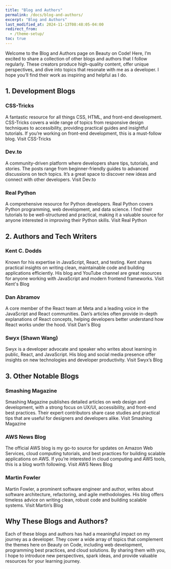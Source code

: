 ```yaml
---
title: "Blog and Authors"
permalink: /docs/blog-and-authors/
excerpt: "Blog and Authors"
last_modified_at: 2024-11-13T08:48:05-04:00
redirect_from:
  - /theme-setup/
toc: true
---
```


Welcome to the Blog and Authors page on Beauty on Code!
Here, I’m excited to share a collection of other blogs and authors that I follow regularly. These creators produce high-quality content, offer unique perspectives, and dive into topics that resonate with me as a developer. I hope you’ll find their work as inspiring and helpful as I do.

## 1. Development Blogs
### CSS-Tricks
A fantastic resource for all things CSS, HTML, and front-end development. CSS-Tricks covers a wide range of topics from responsive design techniques to accessibility, providing practical guides and insightful tutorials. If you’re working on front-end development, this is a must-follow blog. Visit CSS-Tricks

### Dev.to
A community-driven platform where developers share tips, tutorials, and stories. The posts range from beginner-friendly guides to advanced discussions on tech topics. It’s a great space to discover new ideas and connect with other developers. Visit Dev.to

### Real Python
A comprehensive resource for Python developers. Real Python covers Python programming, web development, and data science. I find their tutorials to be well-structured and practical, making it a valuable source for anyone interested in improving their Python skills. Visit Real Python

## 2. Authors and Tech Writers
### Kent C. Dodds
Known for his expertise in JavaScript, React, and testing. Kent shares practical insights on writing clean, maintainable code and building applications efficiently. His blog and YouTube channel are great resources for anyone working with JavaScript and modern frontend frameworks. Visit Kent's Blog

### Dan Abramov
A core member of the React team at Meta and a leading voice in the JavaScript and React communities. Dan’s articles often provide in-depth explanations of React concepts, helping developers better understand how React works under the hood. Visit Dan's Blog

### Swyx (Shawn Wang)
Swyx is a developer advocate and speaker who writes about learning in public, React, and JavaScript. His blog and social media presence offer insights on new technologies and developer productivity. Visit Swyx’s Blog

## 3. Other Notable Blogs
### Smashing Magazine
Smashing Magazine publishes detailed articles on web design and development, with a strong focus on UX/UI, accessibility, and front-end best practices. Their expert contributors share case studies and practical tips that are useful for designers and developers alike. Visit Smashing Magazine

### AWS News Blog
The official AWS blog is my go-to source for updates on Amazon Web Services, cloud computing tutorials, and best practices for building scalable applications on AWS. If you’re interested in cloud computing and AWS tools, this is a blog worth following. Visit AWS News Blog

### Martin Fowler
Martin Fowler, a prominent software engineer and author, writes about software architecture, refactoring, and agile methodologies. His blog offers timeless advice on writing clean, robust code and building scalable systems. Visit Martin’s Blog

## Why These Blogs and Authors?
Each of these blogs and authors has had a meaningful impact on my journey as a developer. They cover a wide array of topics that complement the themes here on Beauty on Code, including web development, programming best practices, and cloud solutions. By sharing them with you, I hope to introduce new perspectives, spark ideas, and provide valuable resources for your learning journey.